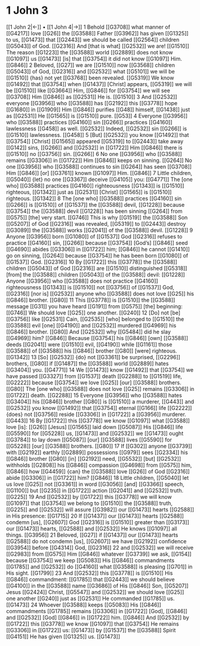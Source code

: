 # 1 John 3
[[1 John 2|←]] • [[1 John 4|→]]
1 Behold [[G3708]] what manner of [[G4217]] love [[G26]] the [[G3588]] Father [[G3962]] has given [[G1325]] to us, [[G1473]] that [[G2443]] we should be called [[G2564]] children [[G5043]] of God. [[G2316]] And [that is what] [[G2532]] we are! [[G1510]] The reason [[G1223]] the [[G3588]] world [[G2889]] does not know [[G1097]] us [[G1473]] [is] that [[G3754]] it did not know [[G1097]] Him. [[G846]] 
2 Beloved, [[G27]] we are [[G1510]] now [[G3568]] children [[G5043]] of God, [[G2316]] and [[G2532]] what [[G5101]] we will be [[G1510]] {has} not yet [[G3768]] been revealed. [[G5319]] We know [[G1492]] that [[G3754]] when [[G1437]] [Christ] appears, [[G5319]] we will be [[G1510]] like [[G3664]] Him, [[G846]] for [[G3754]] we will see [[G3708]] Him [[G846]] as [[G2531]] He is. [[G1510]] 
3 And [[G2532]] everyone [[G3956]] who [[G3588]] has [[G2192]] this [[G3778]] hope [[G1680]] in [[G1909]] Him [[G846]] purifies [[G48]] himself, [[G1438]] just as [[G2531]] He [[G1565]] is [[G1510]] pure. [[G53]] 
4 Everyone [[G3956]] who [[G3588]] practices [[G4160]] sin [[G266]] practices [[G4160]] lawlessness [[G458]] as well. [[G2532]] Indeed, [[G2532]] sin [[G266]] is [[G1510]] lawlessness. [[G458]] 
5 [But] [[G2532]] you know [[G1492]] that [[G3754]] [Christ] [[G1565]] appeared [[G5319]] to [[G2443]] take away [[G142]] sins, [[G266]] and [[G2532]] in [[G1722]] Him [[G846]] there is [[G1510]] no [[G3756]] sin. [[G266]] 
6 No one [[G3956]] who [[G3588]] remains [[G3306]] in [[G1722]] Him [[G846]] keeps on sinning. [[G264]] No one [[G3956]] who [[G3588]] continues to sin [[G264]] has seen [[G3708]] Him [[G846]] [or] [[G3761]] known [[G1097]] Him. [[G846]] 
7 Little children, [[G5040]] {let} no one [[G3367]] deceive [[G4105]] you: [[G4771]] The [one who] [[G3588]] practices [[G4160]] righteousness [[G1343]] is [[G1510]] righteous, [[G1342]] just as [[G2531]] [Christ] [[G1565]] is [[G1510]] righteous. [[G1342]] 
8 The [one who] [[G3588]] practices [[G4160]] sin [[G266]] is [[G1510]] of [[G1537]] the [[G3588]] devil, [[G1228]] because [[G3754]] the [[G3588]] devil [[G1228]] has been sinning [[G264]] from [[G575]] [the] very start. [[G746]] This is why [[G1519]] the [[G3588]] Son [[G5207]] of God [[G2316]] was revealed, [[G5319]] to [[G2443]] destroy [[G3089]] the [[G3588]] works [[G2041]] of the [[G3588]] devil. [[G1228]] 
9 Anyone [[G3956]] born [[G1080]] of [[G1537]] God [[G2316]] refuses to practice [[G4160]] sin, [[G266]] because [[G3754]] [God’s] [[G846]] seed [[G4690]] abides [[G3306]] in [[G1722]] him; [[G846]] he cannot [[G1410]] go on sinning, [[G264]] because [[G3754]] he has been born [[G1080]] of [[G1537]] God. [[G2316]] 
10 By [[G1722]] this [[G3778]] the [[G3588]] children [[G5043]] of God [[G2316]] are [[G1510]] distinguished [[G5318]] [from] the [[G3588]] children [[G5043]] of the [[G3588]] devil: [[G1228]] Anyone [[G3956]] who [[G3588]] does not practice [[G4160]] righteousness [[G1343]] is [[G1510]] not [[G3756]] of [[G1537]] God, [[G2316]] [nor is] [[G2532]] anyone who [[G3588]] does not love [[G25]] his [[G846]] brother. [[G80]] 
11 This [[G3778]] is [[G1510]] the [[G3588]] message [[G31]] you have heard [[G191]] from [[G575]] [the] beginning: [[G746]] We should love [[G25]] one another. [[G240]] 
12 [Do] not [be] [[G3756]] like [[G2531]] Cain, [[G2535]] [who] belonged to [[G1510]] the [[G3588]] evil [one] [[G4190]] and [[G2532]] murdered [[G4969]] his [[G846]] brother. [[G80]] And [[G2532]] why [[G5484]] did he slay [[G4969]] him? [[G846]] Because [[G3754]] his [[G846]] [own] [[G3588]] deeds [[G2041]] were [[G1510]] evil, [[G4190]] while [[G1161]] those [[G3588]] of [[G3588]] his [[G846]] brother [[G80]] [were] righteous. [[G1342]] 
13 [So] [[G2532]] {do} not [[G3361]] be surprised, [[G2296]] brothers, [[G80]] if [[G1487]] the [[G3588]] world [[G2889]] hates [[G3404]] you. [[G4771]] 
14 We [[G1473]] know [[G1492]] that [[G3754]] we have passed [[G3327]] from [[G1537]] death [[G2288]] to [[G1519]] life, [[G2222]] because [[G3754]] we love [[G25]] [our] [[G3588]] brothers. [[G80]] The [one who] [[G3588]] does not love [[G25]] remains [[G3306]] in [[G1722]] death. [[G2288]] 
15 Everyone [[G3956]] who [[G3588]] hates [[G3404]] his [[G846]] brother [[G80]] is [[G1510]] a murderer, [[G443]] and [[G2532]] you know [[G1492]] that [[G3754]] eternal [[G166]] life [[G2222]] {does} not [[G3756]] reside [[G3306]] in [[G1722]] a [[G3956]] murderer. [[G443]] 
16 By [[G1722]] this [[G3778]] we know [[G1097]] what [[G3588]] love [is]: [[G26]] [Jesus] [[G1565]] laid down [[G5087]] His [[G846]] life [[G5590]] for [[G5228]] us, [[G1473]] and [[G2532]] we [[G1473]] ought [[G3784]] to lay down [[G5087]] [our] [[G3588]] lives [[G5590]] for [[G5228]] [our] [[G3588]] brothers. [[G80]] 
17 If [[G302]] anyone [[G3739]] with [[G2192]] earthly [[G2889]] possessions [[G979]] sees [[G2334]] his [[G846]] brother [[G80]] [in] [[G2192]] need, [[G5532]] [but] [[G2532]] withholds [[G2808]] his [[G846]] compassion [[G4698]] from [[G575]] him, [[G846]] how [[G4459]] {can} the [[G3588]] love [[G26]] of God [[G2316]] abide [[G3306]] in [[G1722]] him? [[G846]] 
18 Little children, [[G5040]] let us love [[G25]] not [[G3361]] in word [[G3056]] [and] [[G3366]] speech, [[G1100]] but [[G235]] in [[G1722]] action [[G2041]] and [[G2532]] truth. [[G225]] 
19 And [[G2532]] by [[G1722]] this [[G3778]] we will know [[G1097]] that [[G3754]] we belong to [[G1510]] the [[G3588]] truth, [[G225]] and [[G2532]] will assure [[G3982]] our [[G1473]] hearts [[G2588]] in His presence: [[G1715]] 
20 If [[G1437]] our [[G1473]] hearts [[G2588]] condemn [us], [[G2607]] God [[G2316]] is [[G1510]] greater than [[G3173]] our [[G1473]] hearts, [[G2588]] and [[G2532]] He knows [[G1097]] all things. [[G3956]] 
21 Beloved, [[G27]] if [[G1437]] our [[G1473]] hearts [[G2588]] do not condemn [us], [[G2607]] we have [[G2192]] confidence [[G3954]] before [[G4314]] God, [[G2316]] 
22 and [[G2532]] we will receive [[G2983]] from [[G575]] Him [[G846]] whatever [[G3739]] we ask, [[G154]] because [[G3754]] we keep [[G5083]] His [[G846]] commandments [[G1785]] and [[G2532]] do [[G4160]] what [[G3588]] is pleasing [[G701]] in His sight. [[G1799]] 
23 And [[G2532]] this [[G3778]] is [[G1510]] His [[G846]] commandment: [[G1785]] that [[G2443]] we should believe [[G4100]] in the [[G3588]] name [[G3686]] of His [[G846]] Son, [[G5207]] Jesus [[G2424]] Christ, [[G5547]] and [[G2532]] we should love [[G25]] one another [[G240]] just as [[G2531]] He commanded [[G1785]] us. [[G1473]] 
24 Whoever [[G3588]] keeps [[G5083]] His [[G846]] commandments [[G1785]] remains [[G3306]] in [[G1722]] [God], [[G846]] and [[G2532]] [God] [[G846]] in [[G1722]] him. [[G846]] And [[G2532]] by [[G1722]] this [[G3778]] we know [[G1097]] that [[G3754]] He remains [[G3306]] in [[G1722]] us: [[G1473]] by [[G1537]] the [[G3588]] Spirit [[G4151]] He has given [[G1325]] us. [[G1473]] 
